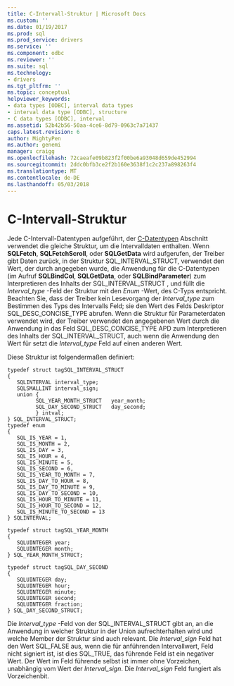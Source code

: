 ```yaml
---
title: C-Intervall-Struktur | Microsoft Docs
ms.custom: ''
ms.date: 01/19/2017
ms.prod: sql
ms.prod_service: drivers
ms.service: ''
ms.component: odbc
ms.reviewer: ''
ms.suite: sql
ms.technology:
- drivers
ms.tgt_pltfrm: ''
ms.topic: conceptual
helpviewer_keywords:
- data types [ODBC], interval data types
- interval data type [ODBC], structure
- C data types [ODBC], interval
ms.assetid: 52b42b56-50aa-4ce6-8d79-0963c7a71437
caps.latest.revision: 6
author: MightyPen
ms.author: genemi
manager: craigg
ms.openlocfilehash: 72caeafe09b823f2f00be6a93048d659de452994
ms.sourcegitcommit: 2ddc0bfb3ce2f2b160e3638f1c2c237a898263f4
ms.translationtype: MT
ms.contentlocale: de-DE
ms.lasthandoff: 05/03/2018
---
```

# <a name="c-interval-structure"></a>C-Intervall-Struktur
Jede C-Intervall-Datentypen aufgeführt, der [C-Datentypen](../../../odbc/reference/appendixes/c-data-types.md) Abschnitt verwendet die gleiche Struktur, um die Intervalldaten enthalten. Wenn **SQLFetch**, **SQLFetchScroll**, oder **SQLGetData** wird aufgerufen, der Treiber gibt Daten zurück, in der Struktur SQL_INTERVAL_STRUCT, verwendet den Wert, der durch angegeben wurde, die Anwendung für die C-Datentypen (im Aufruf **SQLBindCol**, **SQLGetData**, oder **SQLBindParameter**) zum Interpretieren des Inhalts der SQL_INTERVAL_STRUCT , und füllt die *Interval_type* -Feld der Struktur mit den *Enum* -Wert, des C-Typs entspricht. Beachten Sie, dass der Treiber kein Lesevorgang der *Interval_type* zum Bestimmen des Typs des Intervalls Feld; sie den Wert des Felds Deskriptor SQL_DESC_CONCISE_TYPE abrufen. Wenn die Struktur für Parameterdaten verwendet wird, der Treiber verwendet den angegebenen Wert durch die Anwendung in das Feld SQL_DESC_CONCISE_TYPE APD zum Interpretieren des Inhalts der SQL_INTERVAL_STRUCT, auch wenn die Anwendung den Wert für setzt die  *Interval_type* Feld auf einen anderen Wert.  
  
 Diese Struktur ist folgendermaßen definiert:  
  
```  
typedef struct tagSQL_INTERVAL_STRUCT  
{  
   SQLINTERVAL interval_type;   
   SQLSMALLINT interval_sign;  
   union {  
         SQL_YEAR_MONTH_STRUCT   year_month;  
         SQL_DAY_SECOND_STRUCT   day_second;  
         } intval;  
} SQL_INTERVAL_STRUCT;  
typedef enum   
{  
   SQL_IS_YEAR = 1,  
   SQL_IS_MONTH = 2,  
   SQL_IS_DAY = 3,  
   SQL_IS_HOUR = 4,  
   SQL_IS_MINUTE = 5,  
   SQL_IS_SECOND = 6,  
   SQL_IS_YEAR_TO_MONTH = 7,  
   SQL_IS_DAY_TO_HOUR = 8,  
   SQL_IS_DAY_TO_MINUTE = 9,  
   SQL_IS_DAY_TO_SECOND = 10,  
   SQL_IS_HOUR_TO_MINUTE = 11,  
   SQL_IS_HOUR_TO_SECOND = 12,  
   SQL_IS_MINUTE_TO_SECOND = 13  
} SQLINTERVAL;  
  
typedef struct tagSQL_YEAR_MONTH  
{  
   SQLUINTEGER year;  
   SQLUINTEGER month;   
} SQL_YEAR_MONTH_STRUCT;  
  
typedef struct tagSQL_DAY_SECOND  
{  
   SQLUINTEGER day;  
   SQLUINTEGER hour;  
   SQLUINTEGER minute;  
   SQLUINTEGER second;  
   SQLUINTEGER fraction;  
} SQL_DAY_SECOND_STRUCT;  
```  
  
 Die *Interval_type* -Feld von der SQL_INTERVAL_STRUCT gibt an, an die Anwendung in welcher Struktur in der Union aufrechterhalten wird und welche Member der Struktur sind auch relevant. Die *Interval_sign* Feld hat den Wert SQL_FALSE aus, wenn die für anführenden Intervallwert, Feld nicht signiert ist, ist dies SQL_TRUE, das führende Feld ist ein negativer Wert. Der Wert im Feld führende selbst ist immer ohne Vorzeichen, unabhängig vom Wert der *Interval_sign*. Die *Interval_sign* Feld fungiert als Vorzeichenbit.
